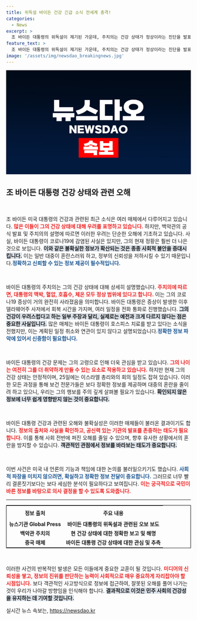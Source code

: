 ```yaml
---
title: 위독설 바이든 건강 긴급 소식 전세계 충격!
categories:
  - News
excerpt: >
  조 바이든 대통령의 위독설이 제기된 가운데, 주치의는 건강 상태가 정상이라는 진단을 발표했습니다. 코로나19 회복 중인 바이든 대통령은 회의 취소에도 불구하고 일정은 소화하며 안정세를 보이고 있습니다. 그의 건강에 대한 불확실성이 제기되는 상황, 그 진실은 무엇일까요?
feature_text: >
  조 바이든 대통령의 위독설이 제기된 가운데, 주치의는 건강 상태가 정상이라는 진단을 발표했습니다. 코로나19 회복 중인 바이든 대통령은 회의 취소에도 불구하고 일정은 소화하며 안정세를 보이고 있습니다. 그의 건강에 대한 불확실성이 제기되는 상황, 그 진실은 무엇일까요?
image: '/assets/img/newsdao_breakingnews.jpg'
---
```


<p><img src="/assets/img/newsdao_breakingnews.jpg" alt="pcversion 속보" /></p>

<h2 data-ke-size="size26">조 바이든 대통령 건강 상태와 관련 오해</h2>

<p data-ke-size="size16">&nbsp;</p>

<p>조 바이든 미국 대통령의 건강과 관련된 최근 소식은 여러 매체에서 다루어지고 있습니다. <b><span style="color: #ee2323;">많은 이들이 그의 건강 상태에 대해 우려를 표명하고 있습니다.</span></b> 하지만, 백악관의 공식 발표 및 주치의의 설명에 따르면 이러한 우려는 단순한 오해에 기초하고 있습니다. 사실, 바이든 대통령이 코로나19에 감염된 사실은 있지만, 그의 현재 정황은 훨씬 더 나은 것으로 보입니다. <b><span style="background-color: #21538527;">이와 같은 불확실한 정보가 확산되는 것은 종종 사회적 불안을 증대시킵니다.</span></b> 이는 일반 대중이 혼란스러워 하고, 정부의 신뢰성을 저하시킬 수 있기 때문입니다.<b><span style="color: #1a5490;">정확하고 신뢰할 수 있는 정보 제공이 필수적입니다.</span></b></p>

<p data-ke-size="size16">&nbsp;</p>

<p>바이든 대통령의 주치의는 그의 건강 상태에 대해 상세히 설명했습니다. <b><span style="color: #ee2323;">주치의에 따르면, 대통령의 맥박, 혈압, 호흡수, 체온 모두 정상 범위에 있다고 합니다.</span></b> 이는 그의 코로나19 증상이 거의 완전히 사라졌음을 의미합니다. 바이든 대통령은 증상이 발생한 이후 델라웨어주 사저에서 회복 시간을 가지며, 여러 일정을 전화 통화로 진행했습니다. <b><span style="background-color: #21538527;">그의 건강이 우려스럽다고 하는 일부 주장과 달리, 실제로는 예전과 크게 다르지 않다는 점은 중요한 사실입니다.</span></b> 많은 매체는 바이든 대통령이 호스피스 치료를 받고 있다는 소식을 전했지만, 이는 계획된 일정 취소와 연관이 있지 않다고 설명되었습니다.<b><span style="color: #1a5490;">정확한 정보 파악에 있어서 신중함이 필요합니다.</span></b></p>

<p data-ke-size="size16">&nbsp;</p>

<p>바이든 대통령의 건강 문제는 그의 고령으로 인해 더욱 관심을 받고 있습니다. <b><span style="color: #ee2323;">그의 나이는 여전히 그를 더 취약하게 만들 수 있는 요소로 작용하고 있습니다.</span></b> 하지만 현재 그의 건강 상태는 안정적이며, 25일에는 이스라엘 총리와의 회의 일정도 잡혀 있습니다. 이러한 모든 과정을 통해 보건 전문가들은 보다 정확한 정보를 제공하며 대중의 혼란을 줄이려 하고 있으니, 우리는 그의 행보를 주의 깊게 살펴볼 필요가 있습니다. <b><span style="background-color: #21538527;">확인되지 않은 정보에 너무 쉽게 영향받지 않는 것이 중요합니다.</span></b></p>

<p data-ke-size="size16">&nbsp;</p>

<p>바이든 대통령 건강과 관련된 오해와 불확실성은 이러한 매체들이 불러온 결과이기도 합니다. <b><span style="color: #ee2323;">정보의 출처와 사실을 확인하고, 공신력 있는 기관의 발표를 존중하는 태도가 필요합니다.</span></b> 이를 통해 사회 전반에 퍼진 오해를 줄일 수 있으며, 향후 유사한 상황에서의 혼란을 방지할 수 있습니다. <b><span style="background-color: #21538527;">객관적인 관점에서 정보를 바라보는 태도가 중요합니다.</span></b></p>

<p data-ke-size="size16">&nbsp;</p>

<p>이번 사건은 미국 내 언론의 기능과 책임에 대한 논의를 불러일으키기도 했습니다. <b><span style="color: #1a5490;">사회적 파장을 미치지 않으려면, 확실하고 정확한 정보 전달이 중요합니다.</span></b> 그러므로 너무 빨리 결론짓기보다는 보다 세심한 분석이 필요하다고 보여집니다. <b><span style="color: #ee2323;">이는 궁극적으로 국민이 바른 정보를 바탕으로 의사 결정을 할 수 있도록 도와줍니다.</span></b></p>

<hr/>

<table style="width: 100%; border: 1px solid black;">
  <tr>
    <th style="text-align: center; height: 30px;"><b>정보 출처</b></th>
    <th style="text-align: center; height: 30px;"><b>주요 내용</b></th>
  </tr>
  <tr>
    <td style="text-align: center; height: 17px;"><b>뉴스기관 Global Press</b></td>
    <td style="text-align: center; height: 17px;"><b>바이든 대통령의 위독설과 관련된 오보 보도</b></td>
  </tr>
  <tr>
    <td style="text-align: center; height: 17px;"><b>백악관 주치의</b></td>
    <td style="text-align: center; height: 17px;"><b>현 건강 상태에 대한 정확한 보고 및 해명</b></td>
  </tr>
  <tr>
    <td style="text-align: center; height: 17px;"><b>중국 매체</b></td>
    <td style="text-align: center; height: 17px;"><b>바이든 대통령 건강 상태에 대한 관심 및 추측</b></td>
  </tr>
</table>

<p data-ke-size="size16">&nbsp;</p>

<p>이러한 사건의 반복적인 발생은 모든 이들에게 중요한 교훈이 될 것입니다. <b><span style="color: #ee2323;">미디어의 신뢰성을 쌓고, 정보의 진위를 판단하는 능력이 사회적으로 매우 중요하게 자리잡아야 할 시점입니다.</span></b> 보다 객관적인 사고방식으로 정보에 접근하여, 잘못된 오해를 풀어 나가는 것이 우리가 나아갈 방향임을 인식해야 합니다. <b><span style="background-color: #21538527;">결과적으로 이것은 민주 사회의 건강성을 유지하는 데 기여할 것입니다.</span></b></p>
실시간 뉴스 속보는, <a href="https://newsdao.kr" rel="dofollow">https://newsdao.kr</a>


